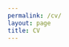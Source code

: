 ```yaml
---
permalink: /cv/
layout: page
title: CV
---
```


<object data="assets/CV_website.pdf" type="application/pdf" width="100%" height="600px"></object>




